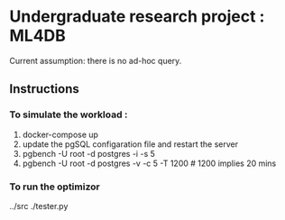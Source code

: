 # Undergraduate research project : ML4DB

Current assumption: there is no ad-hoc query.

## Instructions

### To simulate the workload : 

1. docker-compose up
2. update the pgSQL configaration file and restart the server
3. pgbench -U root -d postgres -i -s 5
4. pgbench -U root -d postgres -v -c 5 -T 1200 # 1200 implies 20 mins

### To run the optimizor

../src ./tester.py
